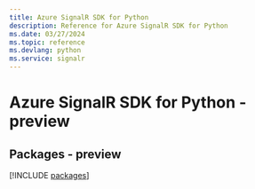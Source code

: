 ```yaml
---
title: Azure SignalR SDK for Python
description: Reference for Azure SignalR SDK for Python
ms.date: 03/27/2024
ms.topic: reference
ms.devlang: python
ms.service: signalr
---
```

# Azure SignalR SDK for Python - preview
## Packages - preview
[!INCLUDE [packages](signalr-index.md)]